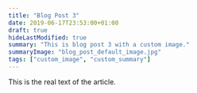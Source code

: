 ```yaml
---
title: "Blog Post 3"
date: 2019-06-17T23:53:00+01:00
draft: true
hideLastModified: true
summary: "This is blog post 3 with a custom image."
summaryImage: "blog_post_default_image.jpg"
tags: ["custom_image", "custom_summary"]
---
```


This is the real text of the article. 
